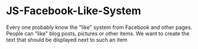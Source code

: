 # JS-Facebook-Like-System
Every one probably know the "like" system from Facebook and other pages. People can "like" blog posts, pictures or other items. We want to create the text that should be displayed next to such an item
